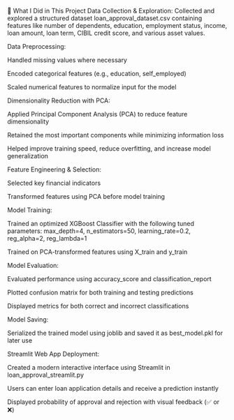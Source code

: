 🔬 What I Did in This Project
Data Collection & Exploration:
Collected and explored a structured dataset loan_approval_dataset.csv containing features like number of dependents, education, employment status, income, loan amount, loan term, CIBIL credit score, and various asset values.

Data Preprocessing:

Handled missing values where necessary

Encoded categorical features (e.g., education, self_employed)

Scaled numerical features to normalize input for the model

Dimensionality Reduction with PCA:

Applied Principal Component Analysis (PCA) to reduce feature dimensionality

Retained the most important components while minimizing information loss

Helped improve training speed, reduce overfitting, and increase model generalization

Feature Engineering & Selection:

Selected key financial indicators

Transformed features using PCA before model training

Model Training:

Trained an optimized XGBoost Classifier with the following tuned parameters:
max_depth=4, n_estimators=50, learning_rate=0.2, reg_alpha=2, reg_lambda=1

Trained on PCA-transformed features using X_train and y_train

Model Evaluation:

Evaluated performance using accuracy_score and classification_report

Plotted confusion matrix for both training and testing predictions

Displayed metrics for both correct and incorrect classifications

Model Saving:

Serialized the trained model using joblib and saved it as best_model.pkl for later use

Streamlit Web App Deployment:

Created a modern interactive interface using Streamlit in loan_approval_streamlit.py

Users can enter loan application details and receive a prediction instantly

Displayed probability of approval and rejection with visual feedback (✅ or ❌)

